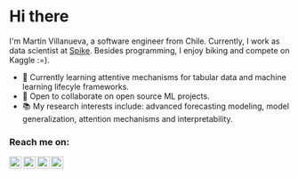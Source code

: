 # Hi there 

I'm Martín Villanueva, a software engineer from Chile. Currently, I work as data scientist at [Spike](https://www.spikelab.xyz/). Besides programming, I enjoy biking and compete on Kaggle :=).

- 🚀  Currently learning attentive mechanisms for tabular data and machine learning lifecyle frameworks.
- 🦾  Open to collaborate on open source ML projects. 
- 📚  My research interests include: advanced forecasting modeling, model generalization, attention mechanisms and interpretability.

### Reach me on:

<a href="https://t.me/mavillan">
  <img align="left" alt="mavillan's Telegram" width="22px" src="https://cdn.jsdelivr.net/npm/simple-icons@v3/icons/telegram.svg" />
</a>
<a href="https://www.linkedin.com/in/mavillan/">
  <img align="left" alt="mavillan's LinkdeIN" width="22px" src="https://cdn.jsdelivr.net/npm/simple-icons@v3/icons/linkedin.svg" />
</a>
<a href="https://www.kaggle.com/mavillan">
  <img align="left" alt="mavillan's Kaggle" width="22px" src="https://cdn.jsdelivr.net/npm/simple-icons@v3/icons/kaggle.svg" />
</a>
<a href="https://stackoverflow.com/users/2736583/mavillan">
  <img align="left" alt="mavillan's Stackoverflow" width="22px" src="https://cdn.jsdelivr.net/npm/simple-icons@v3/icons/stackoverflow.svg" />
</a>
<br />

